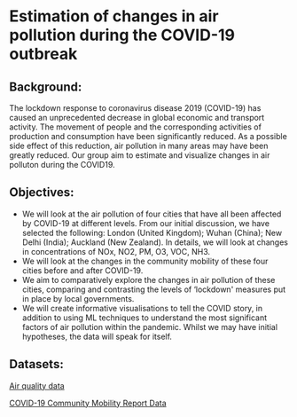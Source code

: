 # Estimation of changes in air pollution during the COVID-19 outbreak
## Background:
The lockdown response to coronavirus disease 2019 (COVID-19) has caused an unprecedented decrease in global economic and transport activity. The movement of people and the corresponding activities of production and consumption have been significantly reduced. As a possible side effect of this reduction, air pollution in many areas may have been greatly reduced. Our group aim to estimate and visualize changes in air polluton during the COVID19.
## Objectives:
* We will look at the air pollution of four cities that have all been affected by COVID-19 at different levels. 
  From our initial discussion, we have selected the following: London (United Kingdom); Wuhan (China); New Delhi (India); Auckland (New Zealand).
  In details, we will look at changes in concentrations of NOx, NO2, PM, O3, VOC, NH3.
* We will look at the changes in the community mobility of these four cities before and after COVID-19.
* We aim to comparatively explore the changes in air pollution of these cities, comparing and contrasting the levels of ‘lockdown' measures put in place by local governments. 
* We will create informative visualisations to tell the COVID story, in addition to using ML techniques to understand the most significant factors of air pollution within the pandemic. Whilst we may have initial hypotheses, the data will speak for itself.

## Datasets:
[Air quality data](https://openaq.org/#/locations?_k=ggbbh8)

[COVID-19 Community Mobility Report Data](https://www.google.com/covid19/mobility/)

